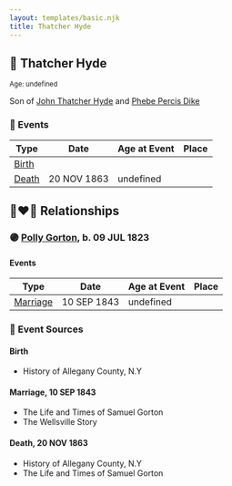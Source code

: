 ```yaml
---
layout: templates/basic.njk
title: Thatcher Hyde
---
```

## 🔵 Thatcher Hyde
<small>Age: undefined</small>

Son of [John Thatcher Hyde](/people/3/3310224) and [Phebe Percis Dike](/people/4/41577072)

### 📆 Events

Type | Date | Age at Event | Place
------ | ------ | ------ | ------
[Birth](#event-event-2) |  |  |
[Death](#event-event-3) | 20 NOV 1863 | undefined |

## 👩‍❤️‍👨 Relationships

### 🟣 [Polly Gorton](/people/7/75099648), b. 09 JUL 1823

#### Events

Type | Date | Age at Event | Place
------ | ------ | ------ | ------
[Marriage](#event-family-0-event-0) | 10 SEP 1843 | undefined |
### 📰 Event Sources

#### <a id="event-event-2"></a> Birth
* History of Allegany County, N.Y

#### <a id="event-family-0-event-0"></a> Marriage, 10 SEP 1843
* The Life and Times of Samuel Gorton
* The Wellsville Story
#### <a id="event-event-3"></a> Death, 20 NOV 1863
* History of Allegany County, N.Y
* The Life and Times of Samuel Gorton
